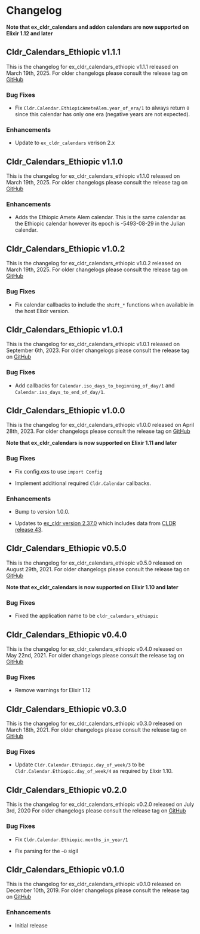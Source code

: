 # Changelog

**Note that ex_cldr_calendars and addon calendars are now supported on Elixir 1.12 and later**

## Cldr_Calendars_Ethiopic v1.1.1

This is the changelog for ex_cldr_calendars_ethiopic v1.1.1 released on March 19th, 2025.  For older changelogs please consult the release tag on [GitHub](https://github.com/elixir-cldr/cldr_calendars_coptic/tags)

### Bug Fixes

* Fix `Cldr.Calendar.EthiopicAmeteAlem.year_of_era/1` to always return `0` since this calendar has only one era (negative years are not expected).

### Enhancements

* Update to `ex_cldr_calendars` verison 2.x

## Cldr_Calendars_Ethiopic v1.1.0

This is the changelog for ex_cldr_calendars_ethiopic v1.1.0 released on March 19th, 2025.  For older changelogs please consult the release tag on [GitHub](https://github.com/elixir-cldr/cldr_calendars_coptic/tags)

### Enhancements

* Adds the Ethiopic Amete Alem calendar. This is the same calendar as the Ethiopic calendar however its epoch is -5493-08-29 in the Julian calendar.

## Cldr_Calendars_Ethiopic v1.0.2

This is the changelog for ex_cldr_calendars_ethiopic v1.0.2 released on March 19th, 2025.  For older changelogs please consult the release tag on [GitHub](https://github.com/elixir-cldr/cldr_calendars_coptic/tags)

### Bug Fixes

* Fix calendar callbacks to include the `shift_*` functions when available in the host Elixir version.

## Cldr_Calendars_Ethiopic v1.0.1

This is the changelog for ex_cldr_calendars_ethiopic v1.0.1 released on September 6th, 2023.  For older changelogs please consult the release tag on [GitHub](https://github.com/elixir-cldr/cldr_calendars_coptic/tags)

### Bug Fixes

* Add callbacks for `Calendar.iso_days_to_beginning_of_day/1` and `Calendar.iso_days_to_end_of_day/1`.

## Cldr_Calendars_Ethiopic v1.0.0

This is the changelog for ex_cldr_calendars_ethiopic v1.0.0 released on April 28th, 2023.  For older changelogs please consult the release tag on [GitHub](https://github.com/elixir-cldr/cldr_calendars_coptic/tags)

**Note that ex_cldr_calendars is now supported on Elixir 1.11 and later**

### Bug Fixes

* Fix config.exs to use `import Config`

* Implement additional required `Cldr.Calendar` callbacks.

### Enhancements

* Bump to version 1.0.0.

* Updates to [ex_cldr version 2.37.0](https://hex.pm/packages/ex_cldr/2.37.0) which includes data from [CLDR release 43](https://cldr.unicode.org/index/downloads/cldr-43).

## Cldr_Calendars_Ethiopic v0.5.0

This is the changelog for ex_cldr_calendars_ethiopic v0.5.0 released on August 29th, 2021.  For older changelogs please consult the release tag on [GitHub](https://github.com/elixir-cldr/cldr_calendars_ethiopic/tags)

**Note that ex_cldr_calendars is now supported on Elixir 1.10 and later**

### Bug Fixes

* Fixed the application name to be `cldr_calendars_ethiopic`

## Cldr_Calendars_Ethiopic v0.4.0

This is the changelog for ex_cldr_calendars_ethiopic v0.4.0 released on May 22nd, 2021.  For older changelogs please consult the release tag on [GitHub](https://github.com/elixir-cldr/cldr_calendars_ethiopic/tags)

### Bug Fixes

* Remove warnings for Elixir 1.12

## Cldr_Calendars_Ethiopic v0.3.0

This is the changelog for ex_cldr_calendars_ethiopic v0.3.0 released on March 18th, 2021.  For older changelogs please consult the release tag on [GitHub](https://github.com/elixir-cldr/cldr_calendars_ethiopic/tags)

### Bug Fixes

* Update `Cldr.Calendar.Ethiopic.day_of_week/3` to be `Cldr.Calendar.Ethiopic.day_of_week/4` as required by Elixir 1.10.

## Cldr_Calendars_Ethiopic v0.2.0

This is the changelog for ex_cldr_calendars_ethiopic v0.2.0 released on July 3rd, 2020  For older changelogs please consult the release tag on [GitHub](https://github.com/elixir-cldr/cldr_calendars_ethiopic/tags)

### Bug Fixes

* Fix `Cldr.Calendar.Ethiopic.months_in_year/1`

* Fix parsing for the `~D` sigil

## Cldr_Calendars_Ethiopic v0.1.0

This is the changelog for ex_cldr_calendars_ethiopic v0.1.0 released on December 10th, 2019.  For older changelogs please consult the release tag on [GitHub](https://github.com/elixir-cldr/cldr_calendars_ethiopic/tags)

### Enhancements

* Initial release


